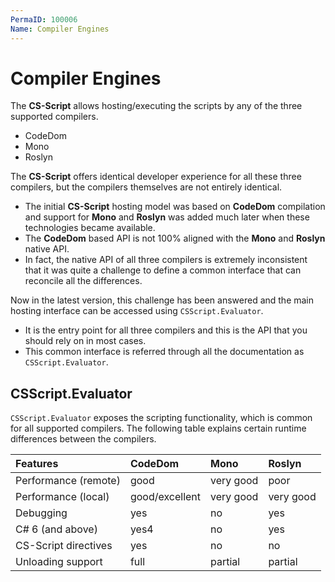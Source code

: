 ```yaml
---
PermaID: 100006
Name: Compiler Engines
---
```


# Compiler Engines

The **CS-Script** allows hosting/executing the scripts by any of the three supported compilers. 

 - CodeDom
 - Mono
 - Roslyn

The **CS-Script** offers identical developer experience for all these three compilers, but the compilers themselves are not entirely identical. 

 - The initial **CS-Script** hosting model was based on **CodeDom** compilation and support for **Mono** and **Roslyn** was added much later when these technologies became available. 
 - The **CodeDom** based API is not 100% aligned with the **Mono** and **Roslyn** native API. 
 - In fact, the native API of all three compilers is extremely inconsistent that it was quite a challenge to define a common interface that can reconcile all the differences.

Now in the latest version, this challenge has been answered and the main hosting interface can be accessed using `CSScript.Evaluator`. 

 - It is the entry point for all three compilers and this is the API that you should rely on in most cases. 
 - This common interface is referred through all the documentation as `CSScript.Evaluator`.

## CSScript.Evaluator

`CSScript.Evaluator` exposes the scripting functionality, which is common for all supported compilers. The following table explains certain runtime differences between the compilers.

| Features             | CodeDom        | Mono         | Roslyn               |
| :--------------------| :--------------| :------------| :--------------------|
| Performance (remote) | good           | very good    | poor                 |
| Performance (local)  | good/excellent | very good    | very good            |
| Debugging            | yes            | no           | yes                  |
| C# 6 (and above)     | yes4           | no           | yes                  |
| CS-Script directives | yes            | no           | no                   |
| Unloading support    | full           | partial      | partial              |
